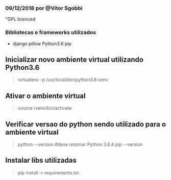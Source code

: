 ### 09/12/2018 por @Vitor Sgobbi
"GPL licenced
### Bibliotecas e frameworks utilizados 
* django pillow Python3.6 pip

## Inicializar novo ambiente virtual utilizando Python3.6
> virtualenv -p /usr/local/bin/python3.6 venv
## Ativar o ambiente virtual
> source /venv/bin/activate
## Verificar versao do python sendo utilizado para o ambiente virtual
> python --version #deve retornar Python 3.6.4
> pip --version
## Instalar libs utilizadas
> pip install -r requirements.txt

